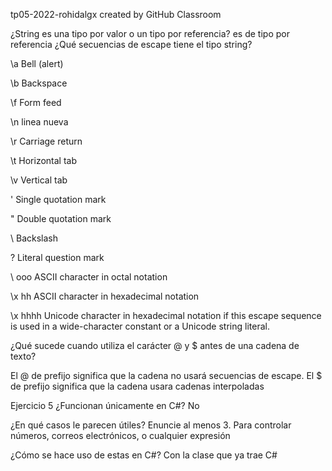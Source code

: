 tp05-2022-rohidalgx created by GitHub Classroom

¿String es una tipo por valor o un tipo por referencia? es de tipo por referencia ¿Qué secuencias de escape tiene el tipo string?

\a Bell (alert)

\b Backspace

\f Form feed

\n linea nueva

\r Carriage return

\t Horizontal tab

\v Vertical tab

' Single quotation mark

" Double quotation mark

\ Backslash

? Literal question mark

\ ooo ASCII character in octal notation

\x hh ASCII character in hexadecimal notation

\x hhhh Unicode character in hexadecimal notation if this escape sequence is used in a wide-character constant or a Unicode string literal.

¿Qué sucede cuando utiliza el carácter @ y $ antes de una cadena de texto?

El @ de prefijo significa que la cadena no usará secuencias de escape. El $ de prefijo significa que la cadena usara cadenas interpoladas


Ejercicio 5
¿Funcionan únicamente en C#?
No

¿En qué casos le parecen útiles? Enuncie al menos 3.
Para controlar números, correos electrónicos, o cualquier expresión

¿Cómo se hace uso de estas en C#?
Con la clase que ya trae C#
